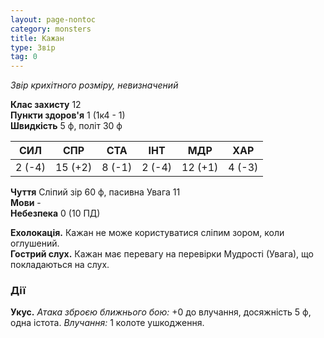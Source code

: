 ```yaml
---
layout: page-nontoc
category: monsters
title: Кажан
type: Звір
tag: 0
---
```


_Звір крихітного розміру, невизначений_

**Клас захисту** 12    
**Пункти здоров'я** 1 (1к4 - 1)    
**Швидкість** 5 ф, політ 30 ф

| СИЛ    | СПР     | СТА    | ІНТ    | МДР     | ХАР    |
| ------ | ------- | ------ | ------ | ------- | ------ |
| 2 (-4) | 15 (+2) | 8 (-1) | 2 (-4) | 12 (+1) | 4 (-3) |

**Чуття** Сліпий зір 60 ф, пасивна Увага 11    
**Мови** -     
**Небезпека** 0 (10 ПД)

**Ехолокація.** Кажан не може користуватися сліпим зором, коли оглушений.    
**Гострий слух.** Кажан має перевагу на перевірки Мудрості (Увага), що покладаються на слух.

### Дії
**Укус.** _Атака зброєю ближнього бою:_ +0 до влучання, досяжність 5 ф, одна істота. _Влучання:_ 1 колоте ушкодження.
